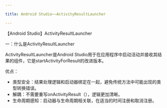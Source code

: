 ```yaml
---

title: Android Studio——ActivityResultLauncher

---
```


【Android Studio】ActivityResultLauncher

一：什么是ActivityResultLauncher

ActivityResultLauncher是Android Studio用于在应用程序中启动活动并接收其结果的组件，它是startActivityForResult的改进版本。

优点：

- 类型安全：结果处理逻辑和启动器绑定在一起，避免传统方法中可能出现的类型转换错误。
- 解耦：不需要重写onActivityResult（），逻辑更加清晰。
- 生命周期感知：启动器与生命周期相关联，在适当的时间注册和取消注册。